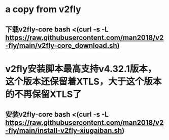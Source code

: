 # a copy from v2fly

## 下载v2fly-core bash <(curl -s -L https://raw.githubusercontent.com/man2018/v2-fly/main/v2fly-core_download.sh)

# v2fly安装脚本最高支持v4.32.1版本，这个版本还保留着XTLS，大于这个版本的不再保留XTLS了
## 安装v2fly-core bash <(curl -s -L https://raw.githubusercontent.com/man2018/v2-fly/main/install-v2fly-xiugaiban.sh)

